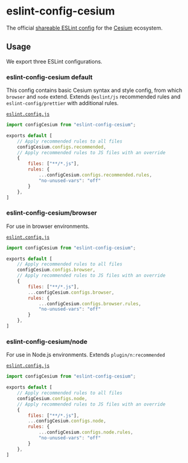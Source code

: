 # eslint-config-cesium

The official [shareable ESLint config](http://eslint.org/docs/developer-guide/shareable-configs) for the [Cesium](https://cesium.com/) ecosystem.

## Usage

We export three ESLint configurations.

### eslint-config-cesium default

This config contains basic Cesium syntax and style config, from which `browser` and `node` extend. Extends `@eslint/js` recommended rules and `eslint-config/prettier` with additional rules.

[`eslint.config.js`](https://eslint.org/docs/latest/use/configure/configuration-files)

```js
import configCesium from "eslint-config-cesium";

exports default [
    // Apply recommended rules to all files
    configCesium.configs.recommended,
    // Apply recommended rules to JS files with an override
    {
        files: ["**/*.js"],
        rules: {
            ...configCesium.configs.recommended.rules,
            "no-unused-vars": "off"
        } 
    },
]
```

### eslint-config-cesium/browser

For use in browser environments.

[`eslint.config.js`](https://eslint.org/docs/latest/use/configure/configuration-files)

```js
import configCesium from "eslint-config-cesium";

exports default [
    // Apply recommended rules to all files
    configCesium.configs.browser,
    // Apply recommended rules to JS files with an override
    {
        files: ["**/*.js"],
        ...configCesium.configs.browser,
        rules: {
            ...configCesium.configs.browser.rules,
            "no-unused-vars": "off"
        } 
    },
]
```

### eslint-config-cesium/node

For use in Node.js environments. Extends `plugin/n:recommended`

[`eslint.config.js`](https://eslint.org/docs/latest/use/configure/configuration-files)

```js
import configCesium from "eslint-config-cesium";

exports default [
    // Apply recommended rules to all files
    configCesium.configs.node,
    // Apply recommended rules to JS files with an override
    {
        files: ["**/*.js"],
        ...configCesium.configs.node,
        rules: {
            ...configCesium.configs.node.rules,
            "no-unused-vars": "off"
        } 
    },
]
```